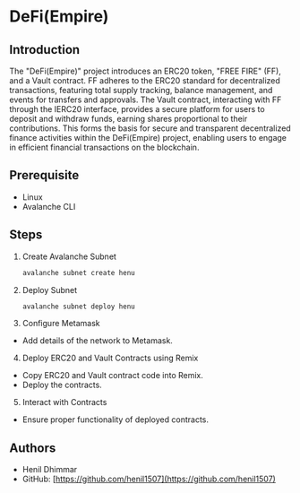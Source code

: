 # DeFi(Empire)

## Introduction

The "DeFi(Empire)" project introduces an ERC20 token, "FREE FIRE" (FF), and a Vault contract. FF adheres to the ERC20 standard for decentralized transactions, featuring total supply tracking, balance management, and events for transfers and approvals. The Vault contract, interacting with FF through the IERC20 interface, provides a secure platform for users to deposit and withdraw funds, earning shares proportional to their contributions. This forms the basis for secure and transparent decentralized finance activities within the DeFi(Empire) project, enabling users to engage in efficient financial transactions on the blockchain.

## Prerequisite

- Linux
- Avalanche CLI

## Steps

1. Create Avalanche Subnet
   ```bash
   avalanche subnet create henu
   ```
2. Deploy Subnet
   ```bash
   avalanche subnet deploy henu
   ```
3. Configure Metamask

- Add details of the network to Metamask.

4. Deploy ERC20 and Vault Contracts using Remix

- Copy ERC20 and Vault contract code into Remix.
- Deploy the contracts.

5. Interact with Contracts

- Ensure proper functionality of deployed contracts.

## Authors

- Henil Dhimmar
- GitHub: [https://github.com/henil1507](https://github.com/henil1507)
